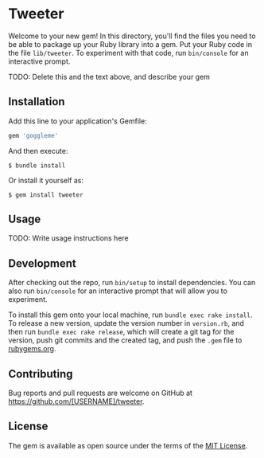 # Tweeter

Welcome to your new gem! In this directory, you'll find the files you need to be able to package up your Ruby library into a gem. Put your Ruby code in the file `lib/tweeter`. To experiment with that code, run `bin/console` for an interactive prompt.

TODO: Delete this and the text above, and describe your gem

## Installation

Add this line to your application's Gemfile:

```ruby
gem 'goggleme'
```

And then execute:

    $ bundle install

Or install it yourself as:

    $ gem install tweeter

## Usage

TODO: Write usage instructions here

## Development

After checking out the repo, run `bin/setup` to install dependencies. You can also run `bin/console` for an interactive prompt that will allow you to experiment.

To install this gem onto your local machine, run `bundle exec rake install`. To release a new version, update the version number in `version.rb`, and then run `bundle exec rake release`, which will create a git tag for the version, push git commits and the created tag, and push the `.gem` file to [rubygems.org](https://rubygems.org).

## Contributing

Bug reports and pull requests are welcome on GitHub at https://github.com/[USERNAME]/tweeter.

## License

The gem is available as open source under the terms of the [MIT License](https://opensource.org/licenses/MIT).
